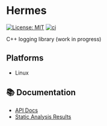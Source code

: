 # Hermes

[![License: MIT](https://img.shields.io/badge/License-MIT-yellow.svg)](LICENSE)
[![ci](https://github.com/onurtuncer1/Hermes/actions/workflows/gcc-release.yml/badge.svg)](https://github.com/onurtuncer1/Hermes/actions/workflows/gcc-release.yml)&nbsp;


C++ logging library (work in progress)

## Platforms
* Linux

## 📚 Documentation

- [API Docs](https://onurtuncer1.github.io/Hermes/)
- [Static Analysis Results](https://onurtuncer1.github.io/Hermes/static_analysis)



